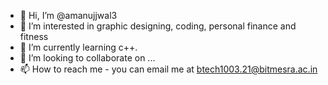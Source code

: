 - 👋 Hi, I’m @amanujjwal3
- 👀 I’m interested in graphic designing, coding, personal finance and fitness
- 🌱 I’m currently learning c++.
- 💞️ I’m looking to collaborate on ...
- 📫 How to reach me - you can email me at btech1003.21@bitmesra.ac.in

<!---
amanujjwal3/amanujjwal3 is a ✨ special ✨ repository because its `README.md` (this file) appears on your GitHub profile.
You can click the Preview link to take a look at your changes.
--->
